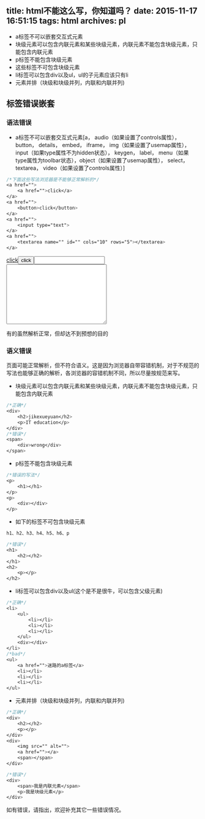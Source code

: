 title: html不能这么写，你知道吗？
date: 2015-11-17 16:51:15
tags: html
archives: pl
---

* a标签不可以嵌套交互式元素
* 块级元素可以包含内联元素和某些块级元素，内联元素不能包含块级元素，只能包含内联元素
* p标签不能包含块级元素
* 这些标签不可包含块级元素
* li标签可以包含div以及ul，ul的子元素应该只有li
* 元素并排（块级和块级并列，内联和内联并列)

<!-- more -->

## 标签错误嵌套

### 语法错误

* a标签不可以嵌套交互式元素[a， audio（如果设置了controls属性）， button， details， embed， iframe， img（如果设置了usemap属性）， input（如果type属性不为hidden状态）， keygen， label， menu（如果type属性为toolbar状态），object（如果设置了usemap属性）， select， textarea， video（如果设置了controls属性）]

```css
/*下面这些写法浏览器是不能够正常解析的*/
<a href="">
	<a href="">click</a>
</a>
<a href="">
	<button>click</button>
</a>
<a href="">
	<input type="text">
</a>
<a href="">
	<textarea name="" id="" cols="10" rows="5"></textarea>
</a>
```
<a href=""><a href="">click</a></a><a href=""><button>click</button></a><a href=""><input type="text"></a><a href=""><textarea name="" id="" cols="30" rows="10"></textarea></a>

有的虽然解析正常，但却达不到预想的目的

### 语义错误

页面可能正常解析，但不符合语义。这是因为浏览器自带容错机制，对于不规范的写法也能够正确的解析，各浏览器的容错机制不同，所以尽量按规范来写。

* 块级元素可以包含内联元素和某些块级元素，内联元素不能包含块级元素，只能包含内联元素

```css
/*正确*/
<div>
	<h2>jikexueyuan</h2>
	<p>IT education</p>
</div>
/*错误*/
<span>
	<div>wrong</div>
</span>
```

* p标签不能包含块级元素

```css
/*错误的写法*/
<p>
	<h1></h1>
</p>
<p>
	<div></div>
</p>
```
* 如下的标签不可包含块级元素

```css
h1、h2、h3、h4、h5、h6、p

/*错误*/
<h1>
	<h2></h2>
</h1>
<h2>
	<p></p>
</h2>
```

* li标签可以包含div以及ul(这个是不是很牛，可以包含父级元素)

```css
/*正确*/
<li>
	<ul>
		<li></li>
		<li></li>
		<li></li>
	</ul>
	<div></div>
</li>
/*bad*/
<ul>
	<a href="">迷路的a标签</a>
	<li></li>
	<li></li>
	<li></li>
</ul>
```

* 元素并排（块级和块级并列，内联和内联并列)

```css
/*正确*/
<div>
	<h2></h2>
	<p></p>
</div>
<div>
	<img src="" alt="">
	<a href=""></a>
	<span></span>
</div>

/*错误*/
<div>
	<span>我是内联元素</span>
	<p>我是块级元素</p>
</div>
```

如有错误，请指出，欢迎补充其它一些错误情况。

